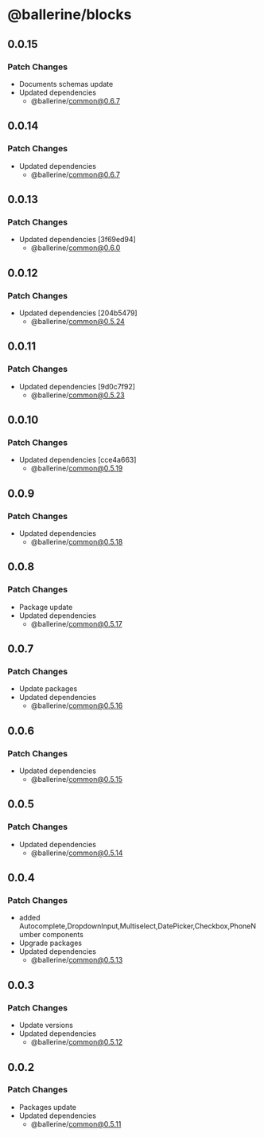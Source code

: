 # @ballerine/blocks

## 0.0.15

### Patch Changes

- Documents schemas update
- Updated dependencies
  - @ballerine/common@0.6.7

## 0.0.14

### Patch Changes

- Updated dependencies
  - @ballerine/common@0.6.7

## 0.0.13

### Patch Changes

- Updated dependencies [3f69ed94]
  - @ballerine/common@0.6.0

## 0.0.12

### Patch Changes

- Updated dependencies [204b5479]
  - @ballerine/common@0.5.24

## 0.0.11

### Patch Changes

- Updated dependencies [9d0c7f92]
  - @ballerine/common@0.5.23

## 0.0.10

### Patch Changes

- Updated dependencies [cce4a663]
  - @ballerine/common@0.5.19

## 0.0.9

### Patch Changes

- Updated dependencies
  - @ballerine/common@0.5.18

## 0.0.8

### Patch Changes

- Package update
- Updated dependencies
  - @ballerine/common@0.5.17

## 0.0.7

### Patch Changes

- Update packages
- Updated dependencies
  - @ballerine/common@0.5.16

## 0.0.6

### Patch Changes

- Updated dependencies
  - @ballerine/common@0.5.15

## 0.0.5

### Patch Changes

- Updated dependencies
  - @ballerine/common@0.5.14

## 0.0.4

### Patch Changes

- added Autocomplete,DropdownInput,Multiselect,DatePicker,Checkbox,PhoneNumber components
- Upgrade packages
- Updated dependencies
  - @ballerine/common@0.5.13

## 0.0.3

### Patch Changes

- Update versions
- Updated dependencies
  - @ballerine/common@0.5.12

## 0.0.2

### Patch Changes

- Packages update
- Updated dependencies
  - @ballerine/common@0.5.11
